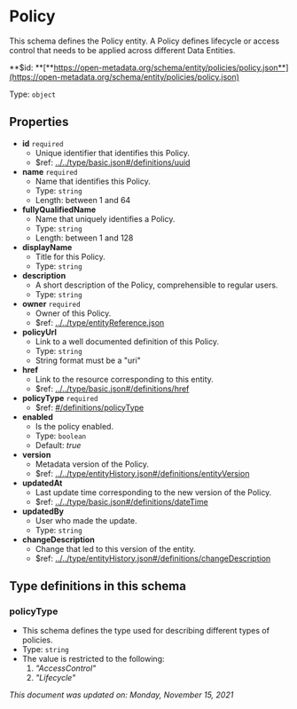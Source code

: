 # Policy

This schema defines the Policy entity. A Policy defines lifecycle or access control that needs to be applied across different Data Entities.

**$id: **[**https://open-metadata.org/schema/entity/policies/policy.json**](https://open-metadata.org/schema/entity/policies/policy.json)

Type: `object`

## Properties

* **id** `required`
  * Unique identifier that identifies this Policy.
  * $ref: [../../type/basic.json#/definitions/uuid](../types/basic.md#uuid)
* **name** `required`
  * Name that identifies this Policy.
  * Type: `string`
  * Length: between 1 and 64
* **fullyQualifiedName**
  * Name that uniquely identifies a Policy.
  * Type: `string`
  * Length: between 1 and 128
* **displayName**
  * Title for this Policy.
  * Type: `string`
* **description**
  * A short description of the Policy, comprehensible to regular users.
  * Type: `string`
* **owner** `required`
  * Owner of this Policy.
  * $ref: [../../type/entityReference.json](../types/entityreference.md)
* **policyUrl**
  * Link to a well documented definition of this Policy.
  * Type: `string`
  * String format must be a "uri"
* **href**
  * Link to the resource corresponding to this entity.
  * $ref: [../../type/basic.json#/definitions/href](../types/basic.md#href)
* **policyType** `required`
  * $ref: [#/definitions/policyType](policy.md#policytype)
* **enabled**
  * Is the policy enabled.
  * Type: `boolean`
  * Default: _true_
* **version**
  * Metadata version of the Policy.
  * $ref: [../../type/entityHistory.json#/definitions/entityVersion](../types/entityhistory.md#entityversion)
* **updatedAt**
  * Last update time corresponding to the new version of the Policy.
  * $ref: [../../type/basic.json#/definitions/dateTime](../types/basic.md#datetime)
* **updatedBy**
  * User who made the update.
  * Type: `string`
* **changeDescription**
  * Change that led to this version of the entity.
  * $ref: [../../type/entityHistory.json#/definitions/changeDescription](../types/entityhistory.md#changedescription)

## Type definitions in this schema

### policyType

* This schema defines the type used for describing different types of policies.
* Type: `string`
* The value is restricted to the following:
  1. _"AccessControl"_
  2. _"Lifecycle"_

_This document was updated on: Monday, November 15, 2021_
